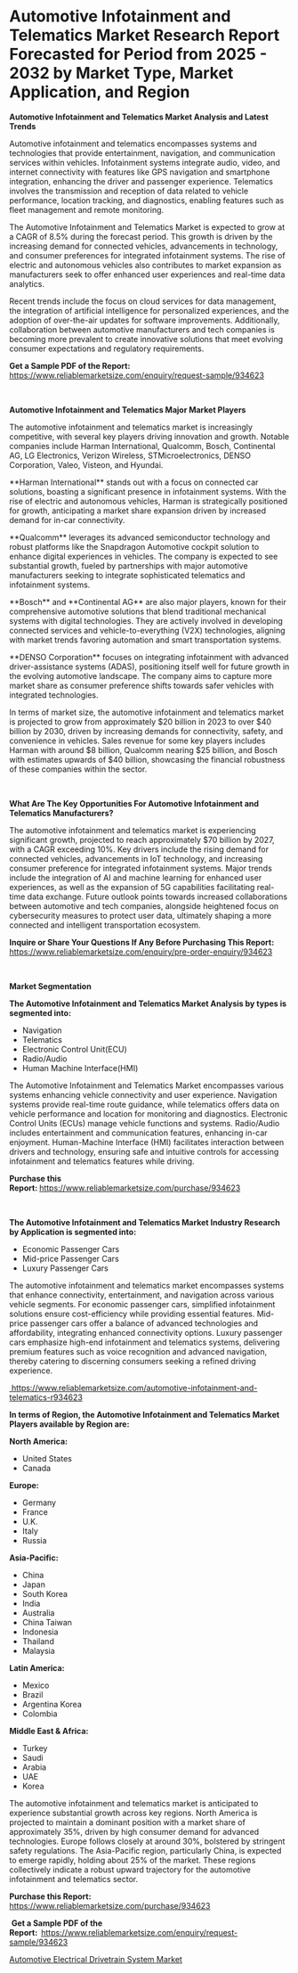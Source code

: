 <p><h1>Automotive Infotainment and Telematics Market Research Report Forecasted for Period from 2025 -  2032 by Market Type, Market Application, and Region</h1></p><p><strong>Automotive Infotainment and Telematics Market Analysis and Latest Trends</strong></p>
<p><p>Automotive infotainment and telematics encompasses systems and technologies that provide entertainment, navigation, and communication services within vehicles. Infotainment systems integrate audio, video, and internet connectivity with features like GPS navigation and smartphone integration, enhancing the driver and passenger experience. Telematics involves the transmission and reception of data related to vehicle performance, location tracking, and diagnostics, enabling features such as fleet management and remote monitoring.</p><p>The Automotive Infotainment and Telematics Market is expected to grow at a CAGR of 8.5% during the forecast period. This growth is driven by the increasing demand for connected vehicles, advancements in technology, and consumer preferences for integrated infotainment systems. The rise of electric and autonomous vehicles also contributes to market expansion as manufacturers seek to offer enhanced user experiences and real-time data analytics.</p><p>Recent trends include the focus on cloud services for data management, the integration of artificial intelligence for personalized experiences, and the adoption of over-the-air updates for software improvements. Additionally, collaboration between automotive manufacturers and tech companies is becoming more prevalent to create innovative solutions that meet evolving consumer expectations and regulatory requirements.</p></p>
<p><strong>Get a Sample PDF of the Report:&nbsp;</strong> <a href="https://www.reliablemarketsize.com/enquiry/request-sample/934623?utm_campaign=2941&utm_medium=2&utm_source=Github&utm_content=ia&utm_term=07032025&utm_id=automotive-infotainment-and-telematics">https://www.reliablemarketsize.com/enquiry/request-sample/934623</a></p>
<p>&nbsp;</p>
<p><strong>Automotive Infotainment and Telematics Major Market Players</strong></p>
<p><p>The automotive infotainment and telematics market is increasingly competitive, with several key players driving innovation and growth. Notable companies include Harman International, Qualcomm, Bosch, Continental AG, LG Electronics, Verizon Wireless, STMicroelectronics, DENSO Corporation, Valeo, Visteon, and Hyundai.</p><p>**Harman International** stands out with a focus on connected car solutions, boasting a significant presence in infotainment systems. With the rise of electric and autonomous vehicles, Harman is strategically positioned for growth, anticipating a market share expansion driven by increased demand for in-car connectivity.</p><p>**Qualcomm** leverages its advanced semiconductor technology and robust platforms like the Snapdragon Automotive cockpit solution to enhance digital experiences in vehicles. The company is expected to see substantial growth, fueled by partnerships with major automotive manufacturers seeking to integrate sophisticated telematics and infotainment systems.</p><p>**Bosch** and **Continental AG** are also major players, known for their comprehensive automotive solutions that blend traditional mechanical systems with digital technologies. They are actively involved in developing connected services and vehicle-to-everything (V2X) technologies, aligning with market trends favoring automation and smart transportation systems.</p><p>**DENSO Corporation** focuses on integrating infotainment with advanced driver-assistance systems (ADAS), positioning itself well for future growth in the evolving automotive landscape. The company aims to capture more market share as consumer preference shifts towards safer vehicles with integrated technologies.</p><p>In terms of market size, the automotive infotainment and telematics market is projected to grow from approximately $20 billion in 2023 to over $40 billion by 2030, driven by increasing demands for connectivity, safety, and convenience in vehicles. Sales revenue for some key players includes Harman with around $8 billion, Qualcomm nearing $25 billion, and Bosch with estimates upwards of $40 billion, showcasing the financial robustness of these companies within the sector.</p></p>
<p>&nbsp;</p>
<p><strong>What Are The Key Opportunities For Automotive Infotainment and Telematics Manufacturers?</strong></p>
<p><p>The automotive infotainment and telematics market is experiencing significant growth, projected to reach approximately $70 billion by 2027, with a CAGR exceeding 10%. Key drivers include the rising demand for connected vehicles, advancements in IoT technology, and increasing consumer preference for integrated infotainment systems. Major trends include the integration of AI and machine learning for enhanced user experiences, as well as the expansion of 5G capabilities facilitating real-time data exchange. Future outlook points towards increased collaborations between automotive and tech companies, alongside heightened focus on cybersecurity measures to protect user data, ultimately shaping a more connected and intelligent transportation ecosystem.</p></p>
<p><strong>Inquire or Share Your Questions If Any Before Purchasing This Report:</strong> <a href="https://www.reliablemarketsize.com/enquiry/pre-order-enquiry/934623?utm_campaign=2941&utm_medium=2&utm_source=Github&utm_content=ia&utm_term=07032025&utm_id=automotive-infotainment-and-telematics">https://www.reliablemarketsize.com/enquiry/pre-order-enquiry/934623</a></p>
<p>&nbsp;</p>
<p><strong>Market Segmentation</strong></p>
<p><strong>The Automotive Infotainment and Telematics Market Analysis by types is segmented into:</strong></p>
<p><ul><li>Navigation</li><li>Telematics</li><li>Electronic Control Unit(ECU)</li><li>Radio/Audio</li><li>Human Machine Interface(HMI)</li></ul></p>
<p><p>The Automotive Infotainment and Telematics Market encompasses various systems enhancing vehicle connectivity and user experience. Navigation systems provide real-time route guidance, while telematics offers data on vehicle performance and location for monitoring and diagnostics. Electronic Control Units (ECUs) manage vehicle functions and systems. Radio/Audio includes entertainment and communication features, enhancing in-car enjoyment. Human-Machine Interface (HMI) facilitates interaction between drivers and technology, ensuring safe and intuitive controls for accessing infotainment and telematics features while driving.</p></p>
<p><strong>Purchase this Report:&nbsp;</strong><a href="https://www.reliablemarketsize.com/purchase/934623?utm_campaign=2941&utm_medium=2&utm_source=Github&utm_content=ia&utm_term=07032025&utm_id=automotive-infotainment-and-telematics">https://www.reliablemarketsize.com/purchase/934623</a></p>
<p>&nbsp;</p>
<p><strong>The Automotive Infotainment and Telematics Market Industry Research by Application is segmented into:</strong></p>
<p><ul><li>Economic Passenger Cars</li><li>Mid-price Passenger Cars</li><li>Luxury Passenger Cars</li></ul></p>
<p><p>The automotive infotainment and telematics market encompasses systems that enhance connectivity, entertainment, and navigation across various vehicle segments. For economic passenger cars, simplified infotainment solutions ensure cost-efficiency while providing essential features. Mid-price passenger cars offer a balance of advanced technologies and affordability, integrating enhanced connectivity options. Luxury passenger cars emphasize high-end infotainment and telematics systems, delivering premium features such as voice recognition and advanced navigation, thereby catering to discerning consumers seeking a refined driving experience.</p></p>
<p><a href="https://www.reliablemarketsize.com/automotive-infotainment-and-telematics-r934623?utm_campaign=2941&utm_medium=2&utm_source=Github&utm_content=ia&utm_term=07032025&utm_id=automotive-infotainment-and-telematics">&nbsp;https://www.reliablemarketsize.com/automotive-infotainment-and-telematics-r934623</a></p>
<p><strong>In terms of Region, the Automotive Infotainment and Telematics Market Players available by Region are:</strong></p>
<p>
    <p> <strong> North America: </strong>
        <ul>
            <li>United States</li>
            <li>Canada</li>
        </ul>
        </p> 
    <p> <strong> Europe: </strong>
        <ul>
            <li>Germany</li>
            <li>France</li>
            <li>U.K.</li>
            <li>Italy</li>
            <li>Russia</li>
        </ul>
        </p> 
    <p> <strong> Asia-Pacific: </strong>
        <ul>
            <li>China</li>
            <li>Japan</li>
            <li>South Korea</li>
            <li>India</li>
            <li>Australia</li>
            <li>China Taiwan</li>
            <li>Indonesia</li>
            <li>Thailand</li>
            <li>Malaysia</li>
        </ul>
        </p> 
    <p> <strong> Latin America: </strong>
        <ul>
            <li>Mexico</li>
            <li>Brazil</li>
            <li>Argentina Korea</li>
            <li>Colombia</li>
        </ul>
        </p> 
    <p> <strong> Middle East & Africa: </strong>
        <ul>
            <li>Turkey</li>
            <li>Saudi</li>
            <li>Arabia</li>
            <li>UAE</li>
            <li>Korea</li>
        </ul>
    </p>
    </p>
<p><p>The automotive infotainment and telematics market is anticipated to experience substantial growth across key regions. North America is projected to maintain a dominant position with a market share of approximately 35%, driven by high consumer demand for advanced technologies. Europe follows closely at around 30%, bolstered by stringent safety regulations. The Asia-Pacific region, particularly China, is expected to emerge rapidly, holding about 25% of the market. These regions collectively indicate a robust upward trajectory for the automotive infotainment and telematics sector.</p></p>
<p><strong>Purchase this Report: </strong><a href="https://www.reliablemarketsize.com/purchase/934623?utm_campaign=2941&utm_medium=2&utm_source=Github&utm_content=ia&utm_term=07032025&utm_id=automotive-infotainment-and-telematics">https://www.reliablemarketsize.com/purchase/934623</a></p>
<p>&nbsp;<strong>Get a Sample PDF of the Report:&nbsp;&nbsp;</strong><a href="https://www.reliablemarketsize.com/enquiry/request-sample/934623?utm_campaign=2941&utm_medium=2&utm_source=Github&utm_content=ia&utm_term=07032025&utm_id=automotive-infotainment-and-telematics">https://www.reliablemarketsize.com/enquiry/request-sample/934623</a></p>
<p><strong></strong></p>
<p><p><a href="https://github.com/alasmyayock/Market-Research-Report-List-1/blob/main/automotive-electrical-drivetrain-system-market.md?utm_campaign=2941&utm_medium=2&utm_source=Github&utm_content=ia&utm_term=07032025&utm_id=automotive-infotainment-and-telematics">Automotive Electrical Drivetrain System Market</a></p></p>